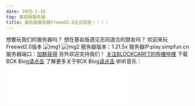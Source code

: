 ```yaml
---
date: 2025-1-16
tag: 基岩版服务器
title: 基岩版服务器Freewd2.0正式启程！！！！
---
```

想要玩我们的服务器吗？
想在基岩版遇见志同道合的朋友吗？
欢迎来玩Freewd2.0版本
![img1](http://m.qpic.cn/psc?/V52QaM1t3cdkLX01oy3M3MJt8R1oBIF7/TmEUgtj9EK6.7V8ajmQrEIcAt0xQ463bslXLupdjEsx.gsw68VTeO7Q4Zxyw0RQVn6HhysItkFfp6VkeUOyxP*ZPB.q9VrJClgQ5NyeLyE0!/b&bo=jgWAAmAJOAQBGWI!&rf=viewer_4&t=5)
![img2](http://m.qpic.cn/psc?/V52QaM1t3cdkLX01oy3M3MJt8R1oBIF7/TmEUgtj9EK6.7V8ajmQrEIcAt0xQ463bslXLupdjEsxxf.KnfCtIsIOcjOqygdzRt4ywdWR6V*D5HX5HNfWJoF6u773N8OKsYdqdUoYOE9Y!/b&bo=jgWAAmAJOAQBCXI!&rf=viewer_4&t=5)
服务器版本：1.21.5x
服务器IP:play.simpfun.cn
服务器端口：[加群获得](http://qm.qq.com/cgi-bin/qm/qr?_wv=1027&k=8v7BfP9hYEPd3U0cn0HQpnr6-twfGoQy&authKey=eAZW6AqsiMdG5Jaa7l%2FifKjP0XY6XispzA7vxVNpJlFIZTI2Ngob6ML89VHAN2KG&noverify=0&group_code=340707471)
另外欢迎支持我们！
[关注BLOCKCARFT的哔哩哔哩](https://b23.tv/5koyG0r)
下载BCK Blog[请点击](https://github.com/blockcarft114/blockcarft114.github.io/releases)
了解更多关于BCK Blog[请点击](https://blockcarft114.github.io/25-1-4/)
听听音乐：
<iframe frameborder="no" border="0" marginwidth="0" marginheight="0" width=330 height=86 src="//music.163.com/outchain/player?type=2&id=1887199303&auto=1&height=66"></iframe>
